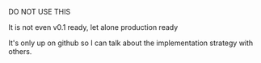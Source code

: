 DO NOT USE THIS

It is not even v0.1 ready, let alone production ready

It's only up on github so I can talk about the implementation strategy with others.

